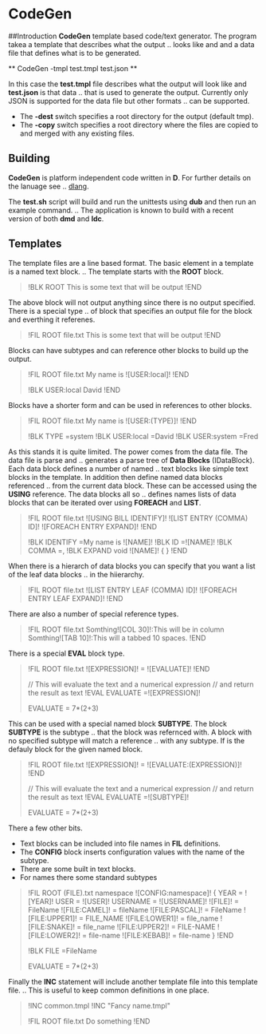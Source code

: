 # CodeGen

##Introduction
**CodeGen** template based code/text generator. The program takea a template that describes what the output ..
looks like and and a data file that defines what is to be generated.

** CodeGen -tmpl test.tmpl test.json **

In this case the **test.tmpl** file describes what the output will look like and **test.json** is that data ..
that is used to generate the output. Currently only JSON is supported for the data file but other formats ..
can be supported. 

* The **-dest** switch specifies a root directory for the output (default tmp).
* The **-copy** switch specifies a root directory where the files are copied to and merged with any existing files.

## Building

**CodeGen** is platform independent code written in **D**. For further details on the lanuage see ..
[dlang](https://dlang.org/).

The **test.sh** script will build and run the unittests using **dub** and then run an example command. ..
The application is known to build with a recent version of both **dmd** and **ldc**.

## Templates

The template files are a line based format. The basic element in a template is a named text block. ..
The template starts with the **ROOT** block.

> !BLK ROOT
> This is some text that will be output
> !END

The above block will not output anything since there is no output specified. There is a special type ..
of block that specifies an output file for the block and everthing it referenes.

> !FIL ROOT file.txt
> This is some text that will be output
> !END

Blocks can have subtypes and can reference other blocks to build up the output.

> !FIL ROOT file.txt
> My name is ![USER:local]!
> !END
>
> !BLK USER:local
> David
> !END

Blocks have a shorter form and can be used in references to other blocks.

> !FIL ROOT file.txt
> My name is ![USER:(TYPE)]!
> !END
>
> !BLK TYPE =system
> !BLK USER:local =David
> !BLK USER:system =Fred

As this stands it is quite limited. The power comes from the data file. The data file is parse and ..
generates a parse tree of **Data Blocks** (IDataBlock). Each data block defines a number of named ..
text blocks like simple text blocks in the template. In addition then define named data blocks referenced ..
from the current data block. These can be accessed using the **USING** reference. The data blocks all so ..
defines names lists of data blocks that can be iterated over using **FOREACH** and **LIST**.

> !FIL ROOT file.txt
> ![USING BILL IDENTIFY]!
> ![LIST ENTRY (COMMA) ID]!
> ![FOREACH ENTRY EXPAND]!
> !END
>
> !BLK IDENTIFY =My name is ![NAME]!
> !BLK ID =![NAME]!
> !BLK COMMA =, 
> !BLK EXPAND
> void ![NAME]!
> {
> } !END

When there is a hierarch of data blocks you can specify that you want a list of the leaf data blocks ..
in the hiierarchy.

> !FIL ROOT file.txt
> ![LIST ENTRY LEAF (COMMA) ID]!
> ![FOREACH ENTRY LEAF EXPAND]!
> !END

There are also a number of special reference types.

> !FIL ROOT file.txt
> Somthing![COL 30]!:This will be in column 
> Somthing![TAB 10]!:This will a tabbed 10 spaces.
> !END

There is a special **EVAL** block type.

> !FIL ROOT file.txt
> ![EXPRESSION]! = ![EVALUATE]! 
> !END
>
> // This will evaluate the text and a numerical expression
> // and return the result as text
> !EVAL EVALUATE =![EXPRESSION]!
>
> EVALUATE = 7*(2+3)

This can be used with a special named block **SUBTYPE**. The block **SUBTYPE** is the subtype ..
that the block was refernced with. A block with no specified subtype will match a reference ..
with any subtype. If is the defauly block for the given named block.

> !FIL ROOT file.txt
> ![EXPRESSION]! = ![EVALUATE:(EXPRESSION)]! 
> !END
>
> // This will evaluate the text and a numerical expression
> // and return the result as text
> !EVAL EVALUATE =![SUBTYPE]!
>
> EVALUATE = 7*(2+3)

There a few other bits.
* Text blocks can be included into file names in **FIL** definitions.
* The **CONFIG** block inserts configuration values with the name of the subtype.
* There are some built in text blocks.
* For names there some standard subtypes

> !FIL ROOT (FILE).txt
> namespace ![CONFIG:namespace]! 
> {
>     YEAR     = ![YEAR]!
>     USER     = ![USER]!
>     USERNAME = ![USERNAME]!
>     ![FILE]!        = FileName
>     ![FILE:CAMEL]!  = fileName
>     ![FILE:PASCAL]! = FileName
>     ![FILE:UPPER1]! = FILE_NAME
>     ![FILE:LOWER1]! = file_name
>     ![FILE:SNAKE]!  = file_name
>     ![FILE:UPPER2]! = FILE-NAME
>     ![FILE:LOWER2]! = file-name
>     ![FILE:KEBAB]!  = file-name
> }
> !END
>
> !BLK FILE =FileName
>
> EVALUATE = 7*(2+3)

Finally the **INC** statement will include another template file into this template file. ..
This is useful to keep common definitions in one place.

> !INC common.tmpl
> !INC "Fancy name.tmpl"
>
> !FIL ROOT file.txt
> Do something
> !END